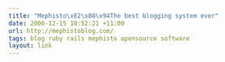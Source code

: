 ```yaml
---
title: "Mephisto\xE2\x80\x94The best blogging system ever"
date: 2006-12-15 10:52:21 +11:00
url: http://mephistoblog.com/
tags: blog ruby rails mephisto opensource software
layout: link
---
```

